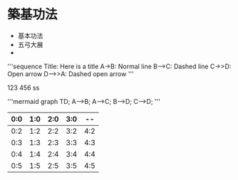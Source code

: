 # 築基功法

* 基本功法
* 五弓大展
* 

'''sequence
Title: Here is a title
A->B: Normal line
B-->C: Dashed line
C->>D: Open arrow
D-->>A: Dashed open arrow
'''

123
456
ss

'''mermaid
graph TD;
 A-->B;
 A-->C;
 B-->D;
 C-->D;
'''


| 0:0 | 1:0 | 2:0 | 3:0 | -- |
| -- | -- | -- | -- | -- |
| 0:2 | 1:2 | 2:2 | 3:2 | 4:2 |
| 0:3 | 1:3 | 2:3 | 3:3 | 4:3 |
| 0:4 | 1:4 | 2:4 | 3:4 | 4:4 |
| 0:5 | 1:5 | 2:5 | 3:5 | 4:5 |
